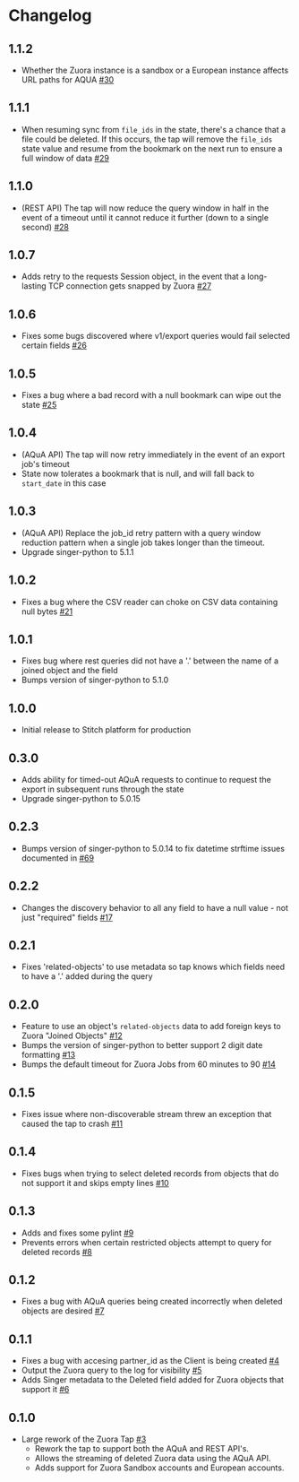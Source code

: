 # Changelog

## 1.1.2
  * Whether the Zuora instance is a sandbox or a European instance affects URL paths for AQUA [#30](https://github.com/singer-io/tap-zuora/pull/30)

## 1.1.1
  * When resuming sync from `file_ids` in the state, there's a chance that a file could be deleted. If this occurs, the tap will remove the `file_ids` state value and resume from the bookmark on the next run to ensure a full window of data [#29](https://github.com/singer-io/tap-zuora/pull/29)

## 1.1.0
  * (REST API) The tap will now reduce the query window in half in the event of a timeout until it cannot reduce it further (down to a single second) [#28](https://github.com/singer-io/tap-zuora/pull/28)

## 1.0.7
  * Adds retry to the requests Session object, in the event that a long-lasting TCP connection gets snapped by Zuora [#27](https://github.com/singer-io/tap-zuora/pull/27)

## 1.0.6
  * Fixes some bugs discovered where v1/export queries would fail selected certain fields [#26](https://github.com/singer-io/tap-zuora/pull/26)

## 1.0.5
  * Fixes a bug where a bad record with a null bookmark can wipe out the state [#25](https://github.com/singer-io/tap-zuora/pull/25)

## 1.0.4
  * (AQuA API) The tap will now retry immediately in the event of an export job's timeout
  * State now tolerates a bookmark that is null, and will fall back to `start_date` in this case

## 1.0.3
  * (AQuA API) Replace the job_id retry pattern with a query window reduction pattern when a single job takes longer than the timeout.
  * Upgrade singer-python to 5.1.1

## 1.0.2
  * Fixes a bug where the CSV reader can choke on CSV data containing null bytes [#21](https://github.com/singer-io/tap-zuora/pull/21)

## 1.0.1
  * Fixes bug where rest queries did not have a '.' between the name of a joined object and the field
  * Bumps version of singer-python to 5.1.0

## 1.0.0
  * Initial release to Stitch platform for production

## 0.3.0
  * Adds ability for timed-out AQuA requests to continue to request the export in subsequent runs through the state
  * Upgrade singer-python to 5.0.15

## 0.2.3
  * Bumps version of singer-python to 5.0.14 to fix datetime strftime issues documented in [#69](https://github.com/singer-io/singer-python/pull/69)

## 0.2.2
  * Changes the discovery behavior to all any field to have a null value - not just "required" fields [#17](https://github.com/singer-io/tap-zuora/pull/17)

## 0.2.1
 * Fixes 'related-objects' to use metadata so tap knows which fields need to have a '.' added during the query

## 0.2.0
  * Feature to use an object's `related-objects` data to add foreign keys to Zuora "Joined Objects" [#12](https://github.com/singer-io/tap-zuora/pull/12)
  * Bumps the version of singer-python to better support 2 digit date formatting [#13](https://github.com/singer-io/tap-zuora/pull/13)
  * Bumps the default timeout for Zuora Jobs from 60 minutes to 90 [#14](https://github.com/singer-io/tap-zuora/pull/14)

## 0.1.5
  * Fixes issue where non-discoverable stream threw an exception that caused the tap to crash [#11](https://github.com/singer-io/tap-zuora/pull/11)

## 0.1.4
  * Fixes bugs when trying to select deleted records from objects that do not support it and skips empty lines [#10](https://github.com/singer-io/tap-zuora/pull/10)

## 0.1.3
  * Adds and fixes some pylint [#9](https://github.com/singer-io/tap-zuora/pull/9)
  * Prevents errors when certain restricted objects attempt to query for deleted records [#8](https://github.com/singer-io/tap-zuora/pull/8)

## 0.1.2
  * Fixes a bug with AQuA queries being created incorrectly when deleted objects are desired [#7](https://github.com/singer-io/tap-zuora/pull/7)

## 0.1.1
  * Fixes a bug with accesing partner_id as the Client is being created [#4](https://github.com/singer-io/tap-zuora/pull/4)
  * Output the Zuora query to the log for visibility [#5](https://github.com/singer-io/tap-zuora/pull/5)
  * Adds Singer metadata to the Deleted field added for Zuora objects that support it [#6](https://github.com/singer-io/tap-zuora/pull/6)

## 0.1.0
  * Large rework of the Zuora Tap [#3](https://github.com/singer-io/tap-zuora/pull/3)
    * Rework the tap to support both the AQuA and REST API's.
    * Allows the streaming of deleted Zuora data using the AQuA API.
    * Adds support for Zuora Sandbox accounts and European accounts.
